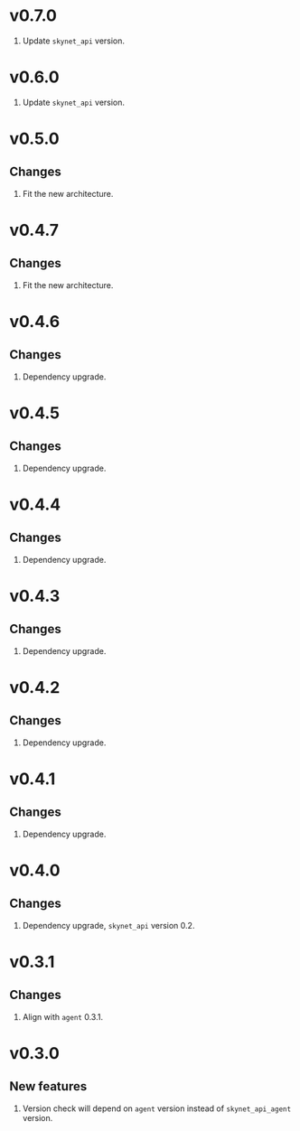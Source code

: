 # v0.7.0
1. Update `skynet_api` version.

# v0.6.0
1. Update `skynet_api` version.

# v0.5.0
## Changes
1. Fit the new architecture.

# v0.4.7
## Changes
1. Fit the new architecture.

# v0.4.6
## Changes
1. Dependency upgrade.

# v0.4.5
## Changes
1. Dependency upgrade.

# v0.4.4
## Changes
1. Dependency upgrade.

# v0.4.3
## Changes
1. Dependency upgrade.

# v0.4.2
## Changes
1. Dependency upgrade.

# v0.4.1
## Changes
1. Dependency upgrade.

# v0.4.0
## Changes
1. Dependency upgrade, `skynet_api` version 0.2.

# v0.3.1
## Changes
1. Align with `agent` 0.3.1.

# v0.3.0
## New features
1. Version check will depend on `agent` version instead of `skynet_api_agent` version.